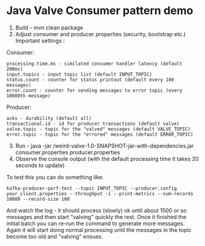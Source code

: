 # Java Valve Consumer pattern demo


1. Build - mvn clean package
2. Adjust consumer and producer properties (security, bootstrap etc.)
Important settings :

Consumer:

    processing.time.ms - similated consumer handler latency (default 200ms)
    input.topics - input topic list (default INPUT_TOPIC)
    status.count - counter for status printout (default every 100 messages)
    error.count - counter for sending messages to error topic (every 10000th message)

Producer:

    acks - durability (default all)
    transactional.id - id for producer transactions (default valve)
    valve.topic - topic for the "valved" messages (default VALVE_TOPIC)
    error.topic - topic for the "errored" messages (default ERROR_TOPIC)

3. Run - java -jar <path to>/weird-valve-1.0-SNAPSHOT-jar-with-dependencies.jar consumer.properties producer.properties
4. Observe the console output (with the default processing time it takes 20 seconds to update)

To test this you can do something like:

    kafka-producer-perf-test --topic INPUT_TOPIC --producer.config your_client.properties --throughput -1 --print-metrics --num-records 10000 --record-size 100    
 
And watch the log - it should process (slowly) ok until about 1500 or so messages and then start "valving" quickly the rest.
Once it finished the initial batch you can re-run the command to generate more messages. Again it will start doing normal 
processing until the messages in the topic become too old and "valving" ensues.

